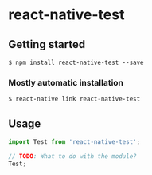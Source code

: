 # react-native-test

## Getting started

`$ npm install react-native-test --save`

### Mostly automatic installation

`$ react-native link react-native-test`

## Usage
```javascript
import Test from 'react-native-test';

// TODO: What to do with the module?
Test;
```
